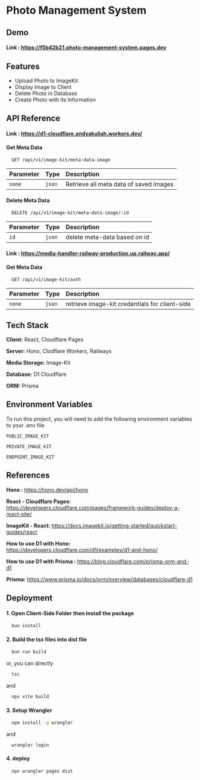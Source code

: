 
# Photo Management System






## Demo

#### Link : https://f5b42b21.photo-management-system.pages.dev


## Features

- Upload Photo to ImageKit
- Display Image to Client 
- Delete Photo in Database
- Create Photo with its Information


## API Reference

#### Link : https://d1-cloudflare.andyakuliah.workers.dev/

#### Get Meta Data

```http
  GET /api/v1/image-kit/meta-data-image
```

| Parameter | Type     | Description                |
| :-------  |:------- | :------------------------- |
| `none` |`json` | Retrieve all meta data of saved images |

#### Delete Meta Data

```http
  DELETE /api/v1/image-kit/meta-data-image/:id
```

| Parameter | Type     | Description                       |
| :-------- | :------- | :-------------------------------- |
| `id`      | `json` | delete meta-data based on id |


#### Link : https://media-handler-railway-production.up.railway.app/

#### Get Meta Data

```http
  GET /api/v1/image-kit/auth
```

| Parameter | Type     | Description                |
| :-------  |:------- | :------------------------- |
| `none` |`json` | retrieve image-kit credentials for client-side |

## Tech Stack

**Client:** React, Cloudflare Pages

**Server:** Hono, Clodflare Workers, Railways

**Media Storage:** Image-Kit

**Database:** D1 Cloudflare

**ORM:** Prisma
## Environment Variables

To run this project, you will need to add the following environment variables to your .env file

`PUBLIC_IMAGE_KIT`

`PRIVATE_IMAGE_KIT`

`ENDPOINT_IMAGE_KIT`


## References

**Hono :** https://hono.dev/api/hono

**React - Cloudflare Pages:** https://developers.cloudflare.com/pages/framework-guides/deploy-a-react-site/

**ImageKit - React:** https://docs.imagekit.io/getting-started/quickstart-guides/react

**How to use D1 with Hono:** https://developers.cloudflare.com/d1/examples/d1-and-hono/

**How to use D1 with Prisma :** https://blog.cloudflare.com/prisma-orm-and-d1


**Prisma:** https://www.prisma.io/docs/orm/overview/databases/cloudflare-d1



## Deployment

#### 1. Open Client-Side Folder then Install the package

```bash
  bun install 
```

#### 2. Build the tsx files into dist file 

```bash
  bun run build
```
or, you can directly

```bash
  tsc
```
and

```bash
  npx vite build
```

#### 3. Setup Wrangler

```bash
  npm install -g wrangler
```

and 

```bash
  wrangler login
```

#### 4. deploy 

```bash
  npx wrangler pages dist
```

